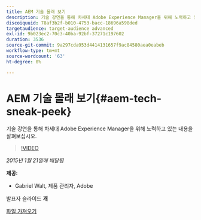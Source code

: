 ```yaml
---
title: AEM 기술 몰래 보기
description: 기술 강연을 통해 차세대 Adobe Experience Manager을 위해 노력하고 있는 내용을 살펴보십시오.
discoiquuid: 78af3b2f-b010-4753-bacc-18696a598ded
targetaudience: target-audience advanced
exl-id: 9b023ec2-70c3-40ba-92bf-37271c197602
duration: 3536
source-git-commit: 9a297cda953d4414131657f9ac84580aea0eabeb
workflow-type: tm+mt
source-wordcount: '63'
ht-degree: 0%

---
```


# AEM 기술 몰래 보기{#aem-tech-sneak-peek}

기술 강연을 통해 차세대 Adobe Experience Manager을 위해 노력하고 있는 내용을 살펴보십시오.

>[!VIDEO](https://video.tv.adobe.com/v/19384/?quality=9)

*2015년 1월 21일에 배달됨*

**제공:**

* Gabriel Walt, 제품 관리자, Adobe

발표자 슬라이드 **개**

[파일 가져오기](assets/aem-technical-sneak-peek.pdf)
<!--
[Get back to the Overview](https://helpx.adobe.com/kr/experience-manager/kt/eseminars/gems/aem-index.html)
-->
